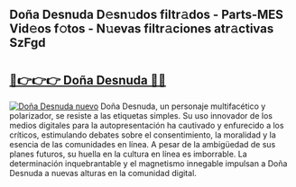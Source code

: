 ## Doña Desnuda D𝚎sn𝚞dos filtr𝚊dos - Parts-MES Vid𝚎os f𝚘tos - N𝚞evas filtr𝚊ciones atr𝚊ctivas SzFgd

# <h2><a href="http://mb4s2x.tromn.icu/?c=Do%c3%b1a+Desnuda">🔗👉👉👉 Doña Desnuda 🔗🔗</a></h2>

[![Doña Desnuda nuevo](https://i.imgur.com/pEAQMta.gif)](http://mb4s2x.tromn.icu/?c=Do%c3%b1a+Desnuda)
Doña Desnuda, un personaje multifacético y polarizador, se resiste a las etiquetas simples. Su uso innovador de los medios digitales para la autopresentación ha cautivado y enfurecido a los críticos, estimulando debates sobre el consentimiento, la moralidad y la esencia de las comunidades en línea. A pesar de la ambigüedad de sus planes futuros, su huella en la cultura en línea es imborrable. La determinación inquebrantable y el magnetismo innegable impulsan a Doña Desnuda a nuevas alturas en la comunidad digital.
